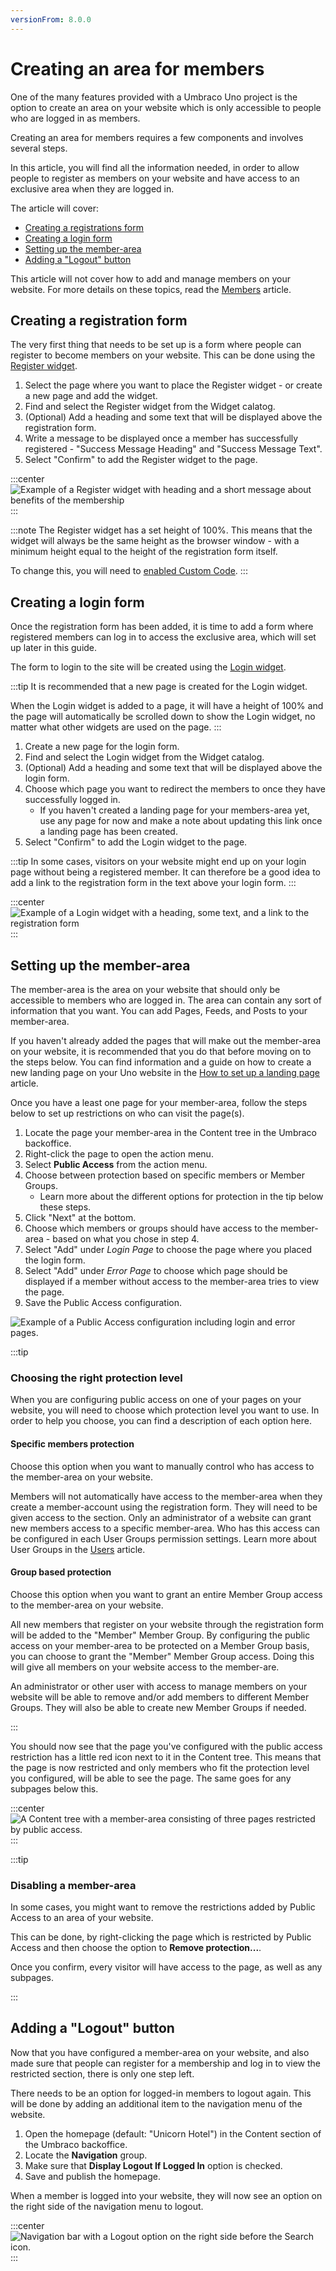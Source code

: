 ```yaml
---
versionFrom: 8.0.0
---
```


# Creating an area for members

One of the many features provided with a Umbraco Uno project is the option to create an area on your website which is only accessible to people who are logged in as members.

Creating an area for members requires a few components and involves several steps.

In this article, you will find all the information needed, in order to allow people to register as members on your website and have access to an exclusive area when they are logged in.

The article will cover:

* [Creating a registrations form](#creating-a-registration-form)
* [Creating a login form](#creating-a-login-form)
* [Setting up the member-area](#setting-up-a-member-area)
* [Adding a "Logout" button](#adding-a-logout-button)

This article will not cover how to add and manage members on your website. For more details on these topics, read the [Members](../../Manage-users/Members) article.

## Creating a registration form

The very first thing that needs to be set up is a form where people can register to become members on your website. This can be done using the [Register widget](../../Widgets/Login-and-register/#register).

1. Select the page where you want to place the Register widget - or create a new page and add the widget.
2. Find and select the Register widget from the Widget calatog.
3. (Optional) Add a heading and some text that will be displayed above the registration form.
4. Write a message to be displayed once a member has successfully registered - "Success Message Heading" and "Success Message Text".
5. Select "Confirm" to add the Register widget to the page.

:::center
![Example of a Register widget with heading and a short message about benefits of the membership](images/register-widget-example.png)
:::

:::note
The Register widget has a set height of 100%. This means that the widget will always be the same height as the browser window - with a minimum height equal to the height of the registration form itself.

To change this, you will need to [enabled Custom Code](../../Custom-Code).
:::

## Creating a login form

Once the registration form has been added, it is time to add a form where registered members can log in to access the exclusive area, which will set up later in this guide.

The form to login to the site will be created using the [Login widget](../../Widgets/Login-and-register/#login).

:::tip
It is recommended that a new page is created for the Login widget.

When the Login widget is added to a page, it will have a height of 100% and the page will automatically be scrolled down to show the Login widget, no matter what other widgets are used on the page.
:::

1. Create a new page for the login form.
2. Find and select the Login widget from the Widget catalog.
3. (Optional) Add a heading and some text that will be displayed above the login form.
4. Choose which page you want to redirect the members to once they have successfully logged in.
    * If you haven't created a landing page for your members-area yet, use any page for now and make a note about updating this link once a landing page has been created.
5. Select "Confirm" to add the Login widget to the page.

:::tip
In some cases, visitors on your website might end up on your login page without being a registered member. It can therefore be a good idea to add a link to the registration form in the text above your login form.
:::

:::center
![Example of a Login widget with a heading, some text, and a link to the registration form](images/login-widget-example.png)
:::

## Setting up the member-area

The member-area is the area on your website that should only be accessible to members who are logged in. The area can contain any sort of information that you want. You can add Pages, Feeds, and Posts to your member-area.

If you haven't already added the pages that will make out the member-area on your website, it is recommended that you do that before moving on to the steps below. You can find information and a guide on how to create a new landing page on your Uno website in the [How to set up a landing page](../How-to-Set-Up-Landingpage) article.

Once you have a least one page for your member-area, follow the steps below to set up restrictions on who can visit the page(s).

1. Locate the page your member-area in the Content tree in the Umbraco backoffice.
2. Right-click the page to open the action menu.
3. Select **Public Access** from the action menu.
4. Choose between protection based on specific members or Member Groups.
    * Learn more about the different options for protection in the tip below these steps.
5. Click "Next" at the bottom.
6. Choose which members or groups should have access to the member-area - based on what you chose in step 4.
7. Select "Add" under *Login Page* to choose the page where you placed the login form.
8. Select "Add" under *Error Page* to choose which page should be displayed if a member without access to the member-area tries to view the page.
9. Save the Public Access configuration.

![Example of a Public Access configuration including login and error pages.](images/example-of-public-access-config.png)

:::tip

### Choosing the right protection level

When you are configuring public access on one of your pages on your website, you will need to choose which protection level you want to use. In order to help you choose, you can find a description of each option here.

#### Specific members protection

Choose this option when you want to manually control who has access to the member-area on your website.

Members will not automatically have access to the member-area when they create a member-account using the registration form. They will need to be given access to the section. Only an administrator of a website can grant new members access to a specific member-area. Who has this access can be configured in each User Groups permission settings. Learn more about User Groups in the [Users](../../Manage-users/Users) article.

#### Group based protection

Choose this option when you want to grant an entire Member Group access to the member-area on your website.

All new members that register on your website through the registration form will be added to the "Member" Member Group. By configuring the public access on your member-area to be protected on a Member Group basis, you can choose to grant the "Member" Member Group access. Doing this will give all members on your website access to the member-are.

An administrator or other user with access to manage members on your website will be able to remove and/or add members to different Member Groups. They will also be able to create new Member Groups if needed.

:::

You should now see that the page you've configured with the public access restriction has a little red icon next to it in the Content tree. This means that the page is now restricted and only members who fit the protection level you configured, will be able to see the page. The same goes for any subpages below this.

:::center
![A Content tree with a member-area consisting of three pages restricted by public access.](images/unicorn-club-restricted-area.png)
:::

:::tip

### Disabling a member-area

In some cases, you might want to remove the restrictions added by Public Access to an area of your website.

This can be done, by right-clicking the page which is restricted by Public Access and then choose the option to **Remove protection...**.

Once you confirm, every visitor will have access to the page, as well as any subpages.

:::

## Adding a "Logout" button

Now that you have configured a member-area on your website, and also made sure that people can register for a membership and log in to view the restricted section, there is only one step left.

There needs to be an option for logged-in members to logout again. This will be done by adding an additional item to the navigation menu of the website.

1. Open the homepage (default: "Unicorn Hotel") in the Content section of the Umbraco backoffice.
2. Locate the **Navigation** group.
3. Make sure that **Display Logout If Logged In** option is checked.
4. Save and publish the homepage.

When a member is logged into your website, they will now see an option on the right side of the navigation menu to logout.

:::center
![Navigation bar with a Logout option on the right side before the Search icon.](images/example-of-logout-button.png)
:::
